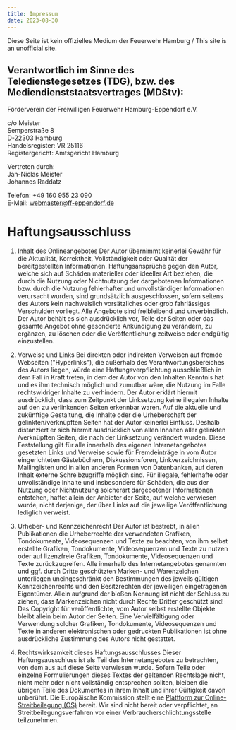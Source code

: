 ```yaml
---
title: Impressum
date: 2023-08-30
---
```


Diese Seite ist kein offizielles Medium der Feuerwehr Hamburg / This site is an unofficial site.
## Verantwortlich im Sinne des Teledienstegesetzes (TDG), bzw. des Mediendienststaatsvertrages (MDStv):

Förderverein der Freiwilligen Feuerwehr Hamburg-Eppendorf e.V.
 
c/o Meister  
Semperstraße 8  
D-22303 Hamburg  
Handelsregister: VR 25116  
Registergericht: Amtsgericht Hamburg  

Vertreten durch:  
Jan-Niclas Meister  
Johannes Raddatz  

Telefon: +49 160 955 23 090  
E-Mail: webmaster@ff-eppendorf.de  

# Haftungsausschluss

1. Inhalt des Onlineangebotes
Der Autor übernimmt keinerlei Gewähr für die Aktualität, Korrektheit, Vollständigkeit oder Qualität der bereitgestellten Informationen. Haftungsansprüche gegen den Autor, welche sich auf Schäden materieller oder ideeller Art beziehen, die durch die Nutzung oder Nichtnutzung der dargebotenen Informationen bzw. durch die Nutzung fehlerhafter und unvollständiger Informationen verursacht wurden, sind grundsätzlich ausgeschlossen, sofern seitens des Autors kein nachweislich vorsätzliches oder grob fahrlässiges Verschulden vorliegt.
Alle Angebote sind freibleibend und unverbindlich. Der Autor behält es sich ausdrücklich vor, Teile der Seiten oder das gesamte Angebot ohne gesonderte Ankündigung zu verändern, zu ergänzen, zu löschen oder die Veröffentlichung zeitweise oder endgültig einzustellen.

2. Verweise und Links
Bei direkten oder indirekten Verweisen auf fremde Webseiten ("Hyperlinks"), die außerhalb des Verantwortungsbereiches des Autors liegen, würde eine Haftungsverpflichtung ausschließlich in dem Fall in Kraft treten, in dem der Autor von den Inhalten Kenntnis hat und es ihm technisch möglich und zumutbar wäre, die Nutzung im Falle rechtswidriger Inhalte zu verhindern.
Der Autor erklärt hiermit ausdrücklich, dass zum Zeitpunkt der Linksetzung keine illegalen Inhalte auf den zu verlinkenden Seiten erkennbar waren. Auf die aktuelle und zukünftige Gestaltung, die Inhalte oder die Urheberschaft der gelinkten/verknüpften Seiten hat der Autor keinerlei Einfluss. Deshalb distanziert er sich hiermit ausdrücklich von allen Inhalten aller gelinkten /verknüpften Seiten, die nach der Linksetzung verändert wurden. Diese Feststellung gilt für alle innerhalb des eigenen Internetangebotes gesetzten Links und Verweise sowie für Fremdeinträge in vom Autor eingerichteten Gästebüchern, Diskussionsforen, Linkverzeichnissen, Mailinglisten und in allen anderen Formen von Datenbanken, auf deren Inhalt externe Schreibzugriffe möglich sind. Für illegale, fehlerhafte oder unvollständige Inhalte und insbesondere für Schäden, die aus der Nutzung oder Nichtnutzung solcherart dargebotener Informationen entstehen, haftet allein der Anbieter der Seite, auf welche verwiesen wurde, nicht derjenige, der über Links auf die jeweilige Veröffentlichung lediglich verweist.

3. Urheber- und Kennzeichenrecht
Der Autor ist bestrebt, in allen Publikationen die Urheberrechte der verwendeten Grafiken, Tondokumente, Videosequenzen und Texte zu beachten, von ihm selbst erstellte Grafiken, Tondokumente, Videosequenzen und Texte zu nutzen oder auf lizenzfreie Grafiken, Tondokumente, Videosequenzen und Texte zurückzugreifen.
Alle innerhalb des Internetangebotes genannten und ggf. durch Dritte geschützten Marken- und Warenzeichen unterliegen uneingeschränkt den Bestimmungen des jeweils gültigen Kennzeichenrechts und den Besitzrechten der jeweiligen eingetragenen Eigentümer. Allein aufgrund der bloßen Nennung ist nicht der Schluss zu ziehen, dass Markenzeichen nicht durch Rechte Dritter geschützt sind!
Das Copyright für veröffentlichte, vom Autor selbst erstellte Objekte bleibt allein beim Autor der Seiten. Eine Vervielfältigung oder Verwendung solcher Grafiken, Tondokumente, Videosequenzen und Texte in anderen elektronischen oder gedruckten Publikationen ist ohne ausdrückliche Zustimmung des Autors nicht gestattet.

4. Rechtswirksamkeit dieses Haftungsausschlusses
Dieser Haftungsausschluss ist als Teil des Internetangebotes zu betrachten, von dem aus auf diese Seite verwiesen wurde. Sofern Teile oder einzelne Formulierungen dieses Textes der geltenden Rechtslage nicht, nicht mehr oder nicht vollständig entsprechen sollten, bleiben die übrigen Teile des Dokumentes in ihrem Inhalt und ihrer Gültigkeit davon unberührt.
Die Europäische Kommission stellt eine [Plattform zur Online-Streitbeilegung (OS)](https://ec.europa.eu/consumers/odr/Verbraucherstreitbeilegung/Universalschlichtungsstelle) bereit. Wir sind nicht bereit oder verpflichtet, an Streitbeilegungsverfahren vor einer Verbraucherschlichtungsstelle teilzunehmen.